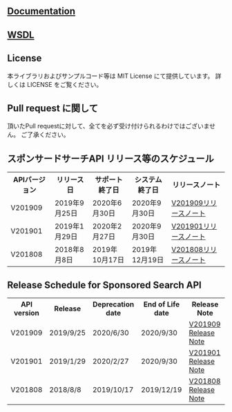 ## [Documentation](/docs)

## [WSDL](/wsdl)

## License
本ライブラリおよびサンプルコード等は MIT License にて提供しています。
詳しくは LICENSE をご覧ください。
 
## Pull request に関して
頂いたPull requestに対して、全てを必ず受け付けられるわけではございません。
ご了承ください。

## スポンサードサーチAPI リリース等のスケジュール
<table class="standard">
<tbody>
<tr>
 <th>APIバージョン</th>
 <th>リリース日</th>
 <th>サポート終了日</th>
 <th>システム終了日</th>
 <th>リリースノート</th>
</tr>
<tr>
 <td>V201909</td>
 <td>2019年9月25日</td>
 <td>2020年6月30日</td>
 <td>2020年9月30日</td>
 <td><a href="../../blob/201909/docs/ja/ReleaseNotes.md">V201909リリースノート</a></td>
</tr>
<tr>
 <td>V201901</td>
 <td>2019年1月29日</td>
 <td>2020年2月27日</td>
 <td>2020年9月30日</td>
 <td><a href="../../blob/201901/docs/ja/ReleaseNotes.md">V201901リリースノート</a></td>
</tr>
<tr>
 <td>V201808</td>
 <td>2018年8月8日</td>
 <td>2019年10月17日</td>
 <td>2019年12月19日</td>
 <td><a href="../../blob/201808/docs/ja/ReleaseNotes.md">V201808リリースノート</a></td>
</tr>
</tbody>
</table>

## Release Schedule for Sponsored Search API
<table class="standard">
<tbody>
<tr>
 <th>API version</th>
 <th>Release</th>
 <th>Deprecation date</th>
 <th>End of Life date</th>
 <th>Release Note</th>
</tr>
<tr>
 <td>V201909</td>
 <td>2019/9/25</td>
 <td>2020/6/30</td>
 <td>2020/9/30</td>
 <td><a href="../../blob/201909/docs/en/ReleaseNotes.md">V201909 Release Note</a></td>
</tr>
<tr>
 <td>V201901</td>
 <td>2019/1/29</td>
 <td>2020/2/27</td>
 <td>2020/9/30</td>
 <td><a href="../../blob/201901/docs/en/ReleaseNotes.md">V201901 Release Note</a></td>
</tr>
<tr>
 <td>V201808</td>
 <td>2018/8/8</td>
 <td>2019/10/17</td>
 <td>2019/12/19</td>
 <td><a href="../../blob/201808/docs/en/ReleaseNotes.md">V201808 Release Note</a></td>
</tr>
</tr>
</tr>
</tbody>
</table>
